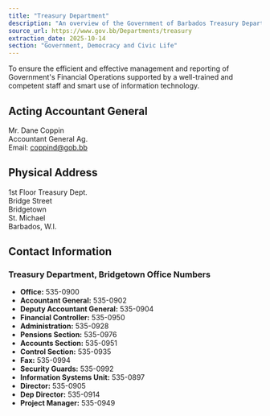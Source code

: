 ```yaml
---
title: "Treasury Department"
description: "An overview of the Government of Barbados Treasury Department, including its mission, key personnel, and contact information."
source_url: https://www.gov.bb/Departments/treasury
extraction_date: 2025-10-14
section: "Government, Democracy and Civic Life"
---
```


To ensure the efficient and effective management and reporting of Government's Financial Operations supported by a well-trained and competent staff and smart use of information technology.

## Acting Accountant General

Mr. Dane Coppin  
Accountant General Ag.  
Email: coppind@gob.bb

## Physical Address

1st Floor Treasury Dept.  
Bridge Street  
Bridgetown  
St. Michael  
Barbados, W.I.

## Contact Information

### Treasury Department, Bridgetown Office Numbers

*   **Office:** 535-0900
*   **Accountant General:** 535-0902
*   **Deputy Accountant General:** 535-0904
*   **Financial Controller:** 535-0950
*   **Administration:** 535-0928
*   **Pensions Section:** 535-0976
*   **Accounts Section:** 535-0951
*   **Control Section:** 535-0935
*   **Fax:** 535-0994
*   **Security Guards:** 535-0992
*   **Information Systems Unit:** 535-0897
*   **Director:** 535-0905
*   **Dep Director:** 535-0914
*   **Project Manager:** 535-0949
```
